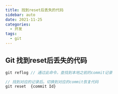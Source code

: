 ```yaml
---
title: 找到reset后丢失的代码
sidebar: auto
date: 2021-11-25
categories:
  - 开发
tags:
  - git
---
```


## Git 找到reset后丢失的代码

```typescript
git reflog // 通过此命令，查找到本地之前的commit记录
```

```typescript
// 找到对应的记录后。切换到对应的commit恢复代码
git reset  {commit Id}
```

